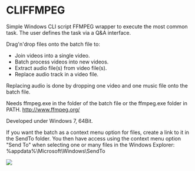 # CLIFFMPEG

Simple Windows CLI script FFMPEG wrapper to execute the most common task. The user defines the task via a Q&amp;A interface.

Drag'n'drop files onto the batch file to:
- Join videos into a single video.
- Batch process videos into new videos.
- Extract audio file(s) from video file(s).
- Replace audio track in a video file.

Replacing audio is done by dropping one video and one music file onto the
batch file.

Needs ffmpeg.exe in the folder of the batch file or the ffmpeg.exe folder
in PATH.
http://www.ffmpeg.org/

Developed under Windows 7, 64Bit.
 
If you want the batch as a context menu option for files, create a link to
it in the SendTo folder. You then have access using the context menu option 
"Send To" when selecting one or many files in the Windows Explorer:
%appdata%\Microsoft\Windows\SendTo

<img src="http://i.imgur.com/CAJh9gs.gif">
